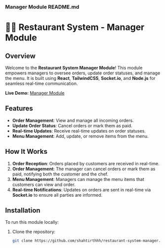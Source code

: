 
### Manager Module README.md


# 🧑‍💼 Restaurant System - Manager Module

## Overview

Welcome to the **Restaurant System Manager Module**! This module empowers managers to oversee orders, update order statuses, and manage the menu. It is built using **React**, **TailwindCSS**, **Socket.io**, and **Node.js** for seamless real-time communication.

**Live Demo:** [Manager Module](https://retaurant-system-manager-module.netlify.app/)

## Features

- **Order Management**: View and manage all incoming orders.
- **Update Order Status**: Cancel orders or mark them as paid.
- **Real-time Updates**: Receive real-time updates on order statuses.
- **Menu Management**: Add, update, or remove items from the menu.

## How It Works

1. **Order Reception**: Orders placed by customers are received in real-time.
2. **Order Management**: The manager can cancel orders or mark them as paid, notifying both the customer and the chef.
3. **Menu Management**: Managers can manage the menu items that customers can view and order.
4. **Real-time Notifications**: Updates on orders are sent in real-time via **Socket.io** to ensure all parties are informed.

## Installation

To run this module locally:

1. Clone the repository:
   ```bash
   git clone https://github.com/shahtirthhh/restaurant-system-manager.git
